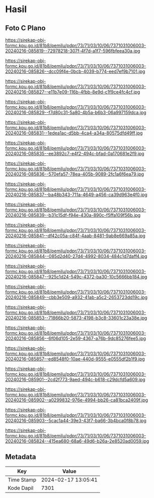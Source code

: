 # Hasil

## Foto C Plano

https://sirekap-obj-formc.kpu.go.id/81b8/pemilu/pdpr/73/71/03/10/06/7371031006003-20240216-085819--72978218-307f-4f7d-a1f7-596fbfeea30a.jpg

https://sirekap-obj-formc.kpu.go.id/81b8/pemilu/pdpr/73/71/03/10/06/7371031006003-20240216-085826--dcc09f4e-0bcb-4039-b774-eed7ef9b7101.jpg

https://sirekap-obj-formc.kpu.go.id/81b8/pemilu/pdpr/73/71/03/10/06/7371031006003-20240216-085827--e11b7e09-116b-4fbb-8e9d-c1f9ce4fc4cf.jpg

https://sirekap-obj-formc.kpu.go.id/81b8/pemilu/pdpr/73/71/03/10/06/7371031006003-20240216-085829--f7d80c31-5a80-4b5a-b6b3-06a997159dca.jpg

https://sirekap-obj-formc.kpu.go.id/81b8/pemilu/pdpr/73/71/03/10/06/7371031006003-20240216-085831--1edea1ac-d5bb-4ca4-a34a-80575dfd49ff.jpg

https://sirekap-obj-formc.kpu.go.id/81b8/pemilu/pdpr/73/71/03/10/06/7371031006003-20240216-085835--ee3892c7-e4f2-494c-bfad-0a170681e2f9.jpg

https://sirekap-obj-formc.kpu.go.id/81b8/pemilu/pdpr/73/71/03/10/06/7371031006003-20240216-085836--570efa57-78ea-405b-9089-2fc1a6f6ea79.jpg

https://sirekap-obj-formc.kpu.go.id/81b8/pemilu/pdpr/73/71/03/10/06/7371031006003-20240216-085837--ba48b343-711a-4649-a456-ca39d963e4f0.jpg

https://sirekap-obj-formc.kpu.go.id/81b8/pemilu/pdpr/73/71/03/10/06/7371031006003-20240216-085839--b31c15df-f94e-430a-890c-f5ffa109f56b.jpg

https://sirekap-obj-formc.kpu.go.id/81b8/pemilu/pdpr/73/71/03/10/06/7371031006003-20240216-085841--df42c05a-c84f-4aab-8481-9ab8e669a85a.jpg

https://sirekap-obj-formc.kpu.go.id/81b8/pemilu/pdpr/73/71/03/10/06/7371031006003-20240216-085844--085d2d40-27d4-4992-8034-484c1d7daff4.jpg

https://sirekap-obj-formc.kpu.go.id/81b8/pemilu/pdpr/73/71/03/10/06/7371031006003-20240216-085847--925c1d24-549c-4372-ba30-10c5666bb184.jpg

https://sirekap-obj-formc.kpu.go.id/81b8/pemilu/pdpr/73/71/03/10/06/7371031006003-20240216-085849--cbb3e509-a932-41ab-a5c2-2653723dd19c.jpg

https://sirekap-obj-formc.kpu.go.id/81b8/pemilu/pdpr/73/71/03/10/06/7371031006003-20240216-085853--71866b20-5873-4198-b3c8-33601c23a38e.jpg

https://sirekap-obj-formc.kpu.go.id/81b8/pemilu/pdpr/73/71/03/10/06/7371031006003-20240216-085856--6f06d105-2e59-4367-a76b-9dc85276fee5.jpg

https://sirekap-obj-formc.kpu.go.id/81b8/pemilu/pdpr/73/71/03/10/06/7371031006003-20240216-085857--ed8548f0-10ae-440d-9555-e0555df2b1f9.jpg

https://sirekap-obj-formc.kpu.go.id/81b8/pemilu/pdpr/73/71/03/10/06/7371031006003-20240216-085901--2cd2f773-9aed-494c-b618-c29dcfd5a609.jpg

https://sirekap-obj-formc.kpu.go.id/81b8/pemilu/pdpr/73/71/03/10/06/7371031006003-20240216-085902--a0299832-976e-4994-bb26-ca81bca2409f.jpg

https://sirekap-obj-formc.kpu.go.id/81b8/pemilu/pdpr/73/71/03/10/06/7371031006003-20240216-085903--5cac1a44-39e3-43f7-ba66-3b4bca0f8b78.jpg

https://sirekap-obj-formc.kpu.go.id/81b8/pemilu/pdpr/73/71/03/10/06/7371031006003-20240216-085824--415ea680-68a6-49d6-b26a-2e8520ad0059.jpg


## Metadata

| Key        | Value               |
| ---------- | ------------------- |
| Time Stamp | 2024-02-17 13:05:41 |
| Kode Dapil | 7301                |



